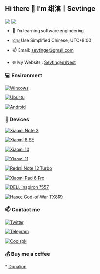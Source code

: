 <!-- 
**Sevtinge/Sevtinge** is a ✨ _special_ ✨ repository because its `README.md` (this file) appears on your GitHub profile. 
  
Here are some ideas to get you started: 
  
- 🔭 I’m currently working on ... 
- 🌱 I’m currently learning ... 
- 👯 I’m looking to collaborate on ... 
- 🤔 I’m looking for help with ... 
- 💬 Ask me about ... 
- 📫 How to reach me: ... 
- 😄 Pronouns: ... 
- ⚡ Fun fact: ... 
--> 

## Hi there 👋 I'm 绀漓丨Sevtinge

<a href="#">
<img align="center" src="https://stats.deeptrain.net/user/Sevtinge/" />
</a>

<a href="#">
<img align="center" src="https://github-readme-stats.vercel.app/api?username=Sevtinge&include_all_commits=true&show_icons=true&theme=buefy&count_private=true&hide_border=true" />
</a>

- 🌱 I’m learning software engineering

- 🇨🇳 Use Simplified Chinese, UTC+8:00

- 📫 Email: sevtinge@gmail.com

- 🌐 My Website : [SevtingeのNest](https://www.sevtinge.cc)



### 💻 Environment 

[![Windows](https://img.shields.io/badge/Windows-00BBFF?style=flat-square&logo=Windows&logoColor=FFFFFF&labelColor=00BBFF)](https://www.microsoft.com/windows10) 

[![Ubuntu](https://img.shields.io/badge/Arch%20Linux-008BFF?style=flat-square&logo=ubuntu&logoColor=FFFFFF&labelColor=FF6900)](https://archlinux.org) 

[![Android](https://img.shields.io/badge/Android-00C000?style=flat-square&logo=android&logoColor=FFFFFF&labelColor=00C000)](https://www.android.com/android-11/) 


  
### 📱 Devices 

[![Xiaomi Note 3](https://img.shields.io/badge/Xiaomi%20Note%203-FF6900?style=flat-square&logo=xiaomi&logoColor=FFFFFF&labelColor=FF6900)](https://mobile.mi.com/sg/mi-8-se/)

[![Xiaomi 8 SE](https://img.shields.io/badge/Xiaomi%208%20SE-FF6900?style=flat-square&logo=xiaomi&logoColor=FFFFFF&labelColor=FF6900)](https://mobile.mi.com/sg/mi-8-se/)

[![Xiaomi 10](https://img.shields.io/badge/Xiaomi%2010-FF6900?style=flat-square&logo=xiaomi&logoColor=FFFFFF&labelColor=FF6900)](https://mobile.mi.com/sg/mi-10/)

[![Xiaomi 11](https://img.shields.io/badge/Xiaomi%2011-FF6900?style=flat-square&logo=xiaomi&logoColor=FFFFFF&labelColor=FF6900)](https://mobile.mi.com/sg/mi-11/)

[![Redmi Note 12 Turbo](https://img.shields.io/badge/Redmi%20Note%2012%20Turbo-FF6900?style=flat-square&logo=xiaomi&logoColor=FFFFFF&labelColor=FF6900)](https://mobile.mi.com/sg/redmi-note-12-turbo/)

[![Xiaomi Pad 6 Pro](https://img.shields.io/badge/Xiaomi%20Pad%206%20Pro-FF6900?style=flat-square&logo=xiaomi&logoColor=FFFFFF&labelColor=FF6900)](https://mobile.mi.com/sg/pad-6-pro/)

[![DELL Inspiron 7557](https://img.shields.io/badge/Dell%20Inspiron%207557-0076CE?style=flat-square&logo=dell&logoColor=FFFFFF&labelColor=0076CE)](https://dell.com/inspiron/)

[![Hasee God-of-War TX8R9](https://img.shields.io/badge/Hasee%20God%20of%20War%20TX8R9-FBDD00?style=flat-square&logo=hasee&logoColor=FFFFFF&labelColor=FBDD00)](https://www.hasee.com/)


  
### 📫 Contact me 

 [![Twitter](https://img.shields.io/twitter/follow/sevtinge?style=flat-square&color=1da1f2&label=%40sevtinge&logo=twitter&logoColor=FFFFFF&labelColor=1DA1F2)](https://twitter.com/sevtinge)
 
 [![Telegram](https://img.shields.io/badge/%40sevtinge-0088CC?style=flat-square&logo=telegram&logoColor=FFFFFF&labelColor=0088CC)](https://t.me/sevt1nge) 


[![Coolapk](https://img.shields.io/badge/%40绀漓丨Sevtinge-11B667?style=flat-square&logo=coolapk&logoColor=FFFFFF&labelColor=11B667)](http://www.coolapk.com/u/10871889) 
 


  
### 💰 Buy me a coffee 

* [Donation](https://www.sevtinge.cc/t/donation.html) 
 